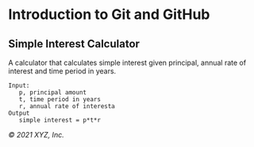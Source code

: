 # Introduction to Git and GitHub

## Simple Interest Calculator

A calculator that calculates simple interest given principal, annual rate of interest and time period in years.

```
Input:
   p, principal amount
   t, time period in years
   r, annual rate of interesta
Output
   simple interest = p*t*r
```

_© 2021 XYZ, Inc._
